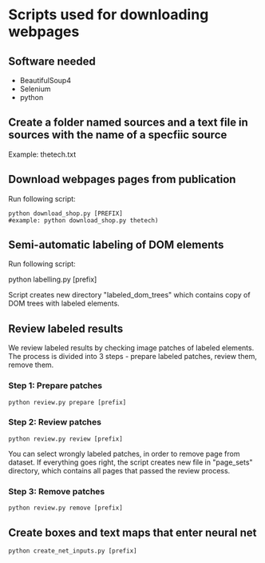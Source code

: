 # Scripts used for downloading webpages

## Software needed

- BeautifulSoup4
- Selenium
- python

## Create a folder named sources and a text file in sources with the name of a specfiic source
Example: thetech.txt

## Download webpages pages from publication
Run following script:

```Shell
python download_shop.py [PREFIX]
#example: python download_shop.py thetech) 
```

## Semi-automatic labeling of DOM elements 
Run following script:

python labelling.py [prefix]

Script creates new directory "labeled_dom_trees" which contains copy of DOM trees with labeled elements.

## Review labeled results

We review labeled results by checking image patches of labeled elements. The process is divided into 3 steps - prepare labeled patches, review them, remove them.

### Step 1: Prepare patches
```Shell
python review.py prepare [prefix]
```

### Step 2: Review patches
```Shell
python review.py review [prefix]
```

You can select wrongly labeled patches, in order to remove page from dataset. If everything goes right, the script creates new file in "page_sets" directory,
which contains all pages that passed the review process.

### Step 3: Remove patches
```Shell
python review.py remove [prefix]
```

## Create boxes and text maps that enter neural net
```Shell
python create_net_inputs.py [prefix]
```
